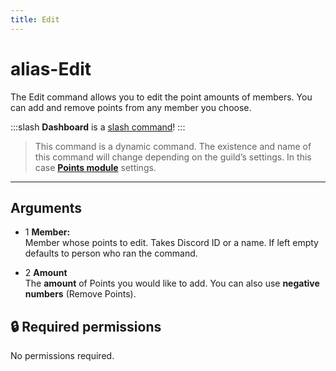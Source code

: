 ```yaml
---
title: Edit
---
```

# alias-Edit

The Edit command allows you to edit the point amounts of members. You can add and remove points from any member you choose.

:::slash
**Dashboard** is a [slash command](/commands/info/slash/)!
:::

> This command is a dynamic command. The existence and name of this command will change depending on the guild’s settings. In this case [**Points module**](/modules/points) settings.

---

## Arguments

- 1 **Member:**  
    Member whose points to edit. Takes Discord ID or a name. If left empty defaults to person who ran the command.
    
- 2 **Amount**  
    The **amount** of Points you would like to add. You can also use **negative numbers** (Remove Points).
    

## 🔒 Required permissions

No permissions required.